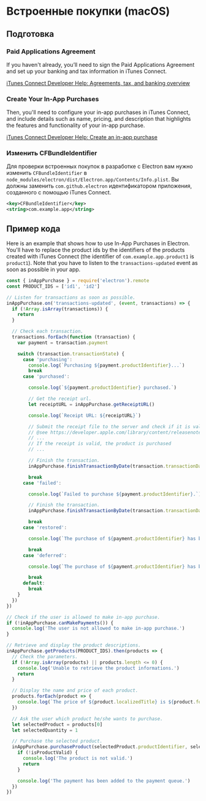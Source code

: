 # Встроенные покупки (macOS)

## Подготовка

### Paid Applications Agreement
If you haven't already, you’ll need to sign the Paid Applications Agreement and set up your banking and tax information in iTunes Connect.

[iTunes Connect Developer Help: Agreements, tax, and banking overview](https://help.apple.com/itunes-connect/developer/#/devb6df5ee51)

### Create Your In-App Purchases
Then, you'll need to configure your in-app purchases in iTunes Connect, and include details such as name, pricing, and description that highlights the features and functionality of your in-app purchase.

[iTunes Connect Developer Help: Create an in-app purchase](https://help.apple.com/itunes-connect/developer/#/devae49fb316)

### Изменить CFBundleIdentifier

Для проверки встроенных покупок в разработке с Electron вам нужно изменить `CFBundleIdentifier` в `node_modules/electron/dist/Electron.app/Contents/Info.plist`. Вы должны заменить `com.github.electron` идентификатором приложения, созданного с помощью iTunes Connect.

```xml
<key>CFBundleIdentifier</key>
<string>com.example.app</string>
```

## Пример кода

Here is an example that shows how to use In-App Purchases in Electron. You'll have to replace the product ids by the identifiers of the products created with iTunes Connect (the identifier of `com.example.app.product1` is `product1`). Note that you have to listen to the `transactions-updated` event as soon as possible in your app.

```javascript
const { inAppPurchase } = require('electron').remote
const PRODUCT_IDS = ['id1', 'id2']

// Listen for transactions as soon as possible.
inAppPurchase.on('transactions-updated', (event, transactions) => {
  if (!Array.isArray(transactions)) {
    return
  }

  // Check each transaction.
  transactions.forEach(function (transaction) {
    var payment = transaction.payment

    switch (transaction.transactionState) {
      case 'purchasing':
        console.log(`Purchasing ${payment.productIdentifier}...`)
        break
      case 'purchased':

        console.log(`${payment.productIdentifier} purchased.`)

        // Get the receipt url.
        let receiptURL = inAppPurchase.getReceiptURL()

        console.log(`Receipt URL: ${receiptURL}`)

        // Submit the receipt file to the server and check if it is valid.
        // @see https://developer.apple.com/library/content/releasenotes/General/ValidateAppStoreReceipt/Chapters/ValidateRemotely.html
        // ...
        // If the receipt is valid, the product is purchased
        // ...

        // Finish the transaction.
        inAppPurchase.finishTransactionByDate(transaction.transactionDate)

        break
      case 'failed':

        console.log(`Failed to purchase ${payment.productIdentifier}.`)

        // Finish the transaction.
        inAppPurchase.finishTransactionByDate(transaction.transactionDate)

        break
      case 'restored':

        console.log(`The purchase of ${payment.productIdentifier} has been restored.`)

        break
      case 'deferred':

        console.log(`The purchase of ${payment.productIdentifier} has been deferred.`)

        break
      default:
        break
    }
  })
})

// Check if the user is allowed to make in-app purchase.
if (!inAppPurchase.canMakePayments()) {
  console.log('The user is not allowed to make in-app purchase.')
}

// Retrieve and display the product descriptions.
inAppPurchase.getProducts(PRODUCT_IDS).then(products => {
  // Check the parameters.
  if (!Array.isArray(products) || products.length <= 0) {
    console.log('Unable to retrieve the product informations.')
    return
  }

  // Display the name and price of each product.
  products.forEach(product => {
    console.log(`The price of ${product.localizedTitle} is ${product.formattedPrice}.`)
  })

  // Ask the user which product he/she wants to purchase.
  let selectedProduct = products[0]
  let selectedQuantity = 1

  // Purchase the selected product.
  inAppPurchase.purchaseProduct(selectedProduct.productIdentifier, selectedQuantity).then(isProductValid => {
    if (!isProductValid) {
      console.log('The product is not valid.')
      return
    }

    console.log('The payment has been added to the payment queue.')
  })
})
```
